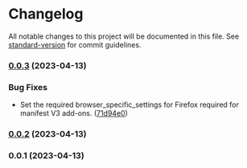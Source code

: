 # Changelog

All notable changes to this project will be documented in this file. See [standard-version](https://github.com/conventional-changelog/standard-version) for commit guidelines.

### [0.0.3](https://github.com/deskypus/deeplink/compare/v0.0.2...v0.0.3) (2023-04-13)


### Bug Fixes

* Set the required browser_specific_settings for Firefox required for manifest V3 add-ons. ([71d94e0](https://github.com/deskypus/deeplink/commit/71d94e08de4c6de153527b95f3cf35816ee7d817))

### [0.0.2](https://github.com/deskypus/deeplink/compare/v0.0.1...v0.0.2) (2023-04-13)

### 0.0.1 (2023-04-13)

